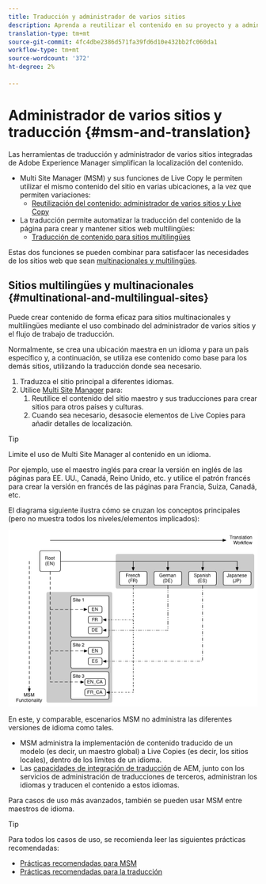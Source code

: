 ```yaml
---
title: Traducción y administrador de varios sitios
description: Aprenda a reutilizar el contenido en su proyecto y a administrar sitios web multilingües en AEM.
translation-type: tm+mt
source-git-commit: 4fc4dbe2386d571fa39fd6d10e432bb2fc060da1
workflow-type: tm+mt
source-wordcount: '372'
ht-degree: 2%

---
```



# Administrador de varios sitios y traducción {#msm-and-translation}

Las herramientas de traducción y administrador de varios sitios integradas de Adobe Experience Manager simplifican la localización del contenido.

* Multi Site Manager (MSM) y sus funciones de Live Copy le permiten utilizar el mismo contenido del sitio en varias ubicaciones, a la vez que permiten variaciones:
   * [Reutilización del contenido: administrador de varios sitios y Live Copy](msm/overview.md)
* La traducción permite automatizar la traducción del contenido de la página para crear y mantener sitios web multilingües:
   * [Traducción de contenido para sitios multilingües](translation/overview.md)

Estas dos funciones se pueden combinar para satisfacer las necesidades de los sitios web que sean [multinacionales y multilingües](#multinational-and-multilingual-sites).

## Sitios multilingües y multinacionales {#multinational-and-multilingual-sites}

Puede crear contenido de forma eficaz para sitios multinacionales y multilingües mediante el uso combinado del administrador de varios sitios y el flujo de trabajo de traducción.

Normalmente, se crea una ubicación maestra en un idioma y para un país específico y, a continuación, se utiliza ese contenido como base para los demás sitios, utilizando la traducción donde sea necesario.

1. [](translation/overview.md) Traduzca el sitio principal a diferentes idiomas.
1. Utilice [Multi Site Manager](msm/overview.md) para:
   1. Reutilice el contenido del sitio maestro y sus traducciones para crear sitios para otros países y culturas.
   1. Cuando sea necesario, desasocie elementos de Live Copies para añadir detalles de localización.

>[!TIP]
>
>Limite el uso de Multi Site Manager al contenido en un idioma.
>
>Por ejemplo, use el maestro inglés para crear la versión en inglés de las páginas para EE. UU., Canadá, Reino Unido, etc. y utilice el patrón francés para crear la versión en francés de las páginas para Francia, Suiza, Canadá, etc.

El diagrama siguiente ilustra cómo se cruzan los conceptos principales (pero no muestra todos los niveles/elementos implicados):

![Información general sobre la localización](assets/localization-overview.png)

En este, y comparable, escenarios MSM no administra las diferentes versiones de idioma como tales.

* [](msm/overview.md) MSM administra la implementación de contenido traducido de un modelo (es decir, un maestro global) a Live Copies (es decir, los sitios locales), dentro de los límites de un idioma.
* Las [capacidades de integración de traducción](translation/overview.md) de AEM, junto con los servicios de administración de traducciones de terceros, administran los idiomas y traducen el contenido a estos idiomas.

Para casos de uso más avanzados, también se pueden usar MSM entre maestros de idioma.

>[!TIP]
>
>Para todos los casos de uso, se recomienda leer las siguientes prácticas recomendadas:
>
>* [Prácticas recomendadas para MSM](msm/best-practices.md)
>* [Prácticas recomendadas para la traducción](translation/best-practices.md)

